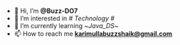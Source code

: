 - 👋 Hi, I’m **@Buzz-DO7**
- 👀 I’m interested in _# Technology #_
- 🌱 I’m currently learning ~_Java_DS_~
- 📫 How to reach me **karimullabuzzshaik@gmail.com**

